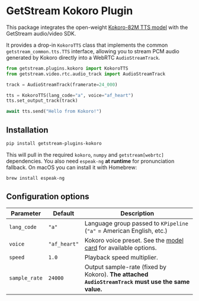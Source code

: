 # GetStream Kokoro Plugin

This package integrates the open-weight [Kokoro-82M TTS model](https://github.com/hexgrad/kokoro) with the GetStream audio/video SDK.

It provides a drop-in `KokoroTTS` class that implements the common `getstream_common.tts.TTS` interface, allowing you to stream PCM audio generated by Kokoro directly into a WebRTC `AudioStreamTrack`.

```py
from getstream.plugins.kokoro import KokoroTTS
from getstream.video.rtc.audio_track import AudioStreamTrack

track = AudioStreamTrack(framerate=24_000)

tts = KokoroTTS(lang_code="a", voice="af_heart")
tts.set_output_track(track)

await tts.send("Hello from Kokoro!")
```

## Installation

```bash
pip install getstream-plugins-kokoro
```

This will pull in the required `kokoro`, `numpy` and `getstream[webrtc]` dependencies.  You also need `espeak-ng` **at runtime** for pronunciation fallback.  On macOS you can install it with Homebrew:  

```bash
brew install espeak-ng
```

## Configuration options

| Parameter | Default | Description |
|-----------|---------|-------------|
| `lang_code` | `"a"` | Language group passed to `KPipeline` (`"a"` = American English, etc.) |
| `voice` | `"af_heart"` | Kokoro voice preset.  See the [model card](https://huggingface.co/NeuML/kokoro-int8-onnx#speaker-reference) for available options. |
| `speed` | `1.0` | Playback speed multiplier. |
| `sample_rate` | `24000` | Output sample-rate (fixed by Kokoro).  **The attached `AudioStreamTrack` must use the same value.** |
